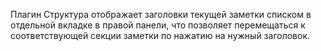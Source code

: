 Плагин Структура отображает заголовки текущей заметки списком в отдельной вкладке в правой панели, что позволяет перемещаться к соответствующей секции заметки по нажатию на нужный заголовок.